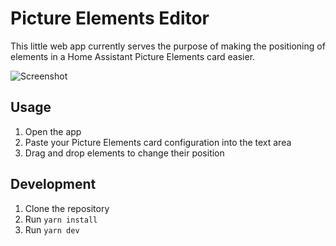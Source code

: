 # Picture Elements Editor

This little web app currently serves the purpose of making the positioning of elements in a Home Assistant Picture Elements card easier.

![Screenshot](https://github.com/niklaswa/picture-elements-editor/assets/7442307/c30cb641-373d-48ae-9157-b66f91f5582e)

## Usage

1. Open the app
2. Paste your Picture Elements card configuration into the text area
3. Drag and drop elements to change their position

## Development

1. Clone the repository
2. Run `yarn install`
3. Run `yarn dev`
